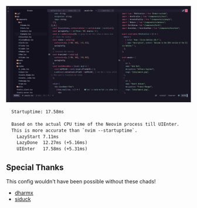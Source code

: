 <img src="screenshots/header.png" alt="screenshot">

```txt
  Startuptime: 17.58ms

  Based on the actual CPU time of the Neovim process till UIEnter.
  This is more accurate than `nvim --startuptime`.
    LazyStart 7.11ms
    LazyDone  12.27ms (+5.16ms)
    UIEnter   17.58ms (+5.31ms)
```

## Special Thanks 
This config wouldn't have been possible without these chads!
+ [dharmx](https://github.com/dharmx/nvim/)
+ [siduck](https://github.com/NvChad/NvChad)

